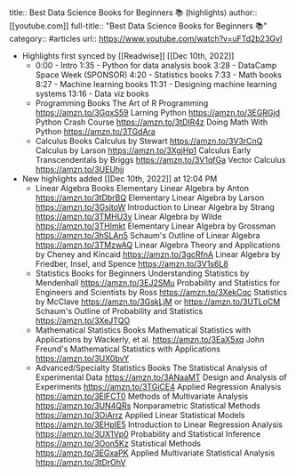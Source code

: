 title:: Best Data Science Books for Beginners 📚 (highlights)
author:: [[youtube.com]]
full-title:: "Best Data Science Books for Beginners 📚"
category:: #articles
url:: https://www.youtube.com/watch?v=uFTd2b23GvI

- Highlights first synced by [[Readwise]] [[Dec 10th, 2022]]
	- 0:00 - Intro
	  1:35 - Python for data analysis book
	  3:28 - DataCamp Space Week (SPONSOR)
	  4:20 - Statistics books
	  7:33 - Math books
	  8:27 - Machine learning books
	  11:31 - Designing machine learning systems
	  13:16 - Data viz books
	- Programming Books
	  The Art of R Programming https://amzn.to/3GqxS59
	  Larning Python https://amzn.to/3EGRGjd
	  Python Crash Course https://amzn.to/3tDlR4z
	  Doing Math With Python https://amzn.to/3TGdAra
	- Calculus Books
	  Calculus by Stewart https://amzn.to/3V3rCnQ
	  Calculus by Larson https://amzn.to/3XgjHp1
	  Calculus Early Transcendentals by Briggs https://amzn.to/3V1qfGa
	  Vector Calculus https://amzn.to/3UEUhjj
- New highlights added [[Dec 10th, 2022]] at 12:04 PM
	- Linear Algebra Books
	  Elementary Linear Algebra by Anton https://amzn.to/3tDbrBQ
	  Elementary Linear Algebra by Larson https://amzn.to/3GsjtoW
	  Introduction to Linear Algebra by Strang https://amzn.to/3TMHU3v
	  Linear Algebra by Wilde https://amzn.to/3THlmkt
	  Elementary Linear Algebra by Grossman https://amzn.to/3hSLAn5
	  Schaum's Outline of Linear Algebra https://amzn.to/3TMzwAQ
	  Linear Algebra Theory and Applications by Cheney and Kincaid https://amzn.to/3gcRfnA
	  Linear Algebra by Friedber, Insel, and Spence https://amzn.to/3V1s6L8
	- Statistics Books for Beginners
	  Understanding Statistics by Mendenhall https://amzn.to/3EJ2SMu
	  Probability and Statistics for Engineers and Scientists by Ross https://amzn.to/3XekCqc
	  Statistics by McClave https://amzn.to/3GskLjM or https://amzn.to/3UTLoCM
	  Schaum's Outline of Probability and Statistics https://amzn.to/3XeJTQO
	- Mathematical Statistics Books
	  Mathematical Statistics with Applications by Wackerly, et al. https://amzn.to/3EaX5xq
	  John Freund's Mathematical Statistics with Applications https://amzn.to/3UX0bvY
	- Advanced/Specialty Statistics Books
	  The Statistical Analysis of Experimental Data https://amzn.to/3ANaaMT
	  Design and Analysis of Experiments https://amzn.to/3TGiCE4
	  Applied Regression Analysis https://amzn.to/3ElFCT0
	  Methods of Multivariate Analysis https://amzn.to/3UN4QRs
	  Nonparametric Statistical Methods https://amzn.to/3OiArrz
	  Applied Linear Statistical Models https://amzn.to/3EHpIE5
	  Introduction to Linear Regression Analysis https://amzn.to/3UX1Vp0
	  Probability and Statistical Inference https://amzn.to/3Oon5Kz
	  Statistical Methods https://amzn.to/3EGxaPK
	  Applied Multivariate Statistical Analysis https://amzn.to/3tDrOhV